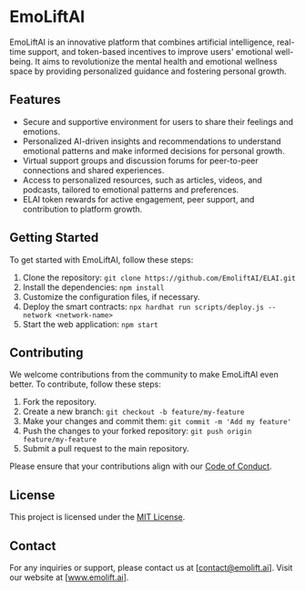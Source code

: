 # EmoLiftAI

EmoLiftAI is an innovative platform that combines artificial intelligence, real-time support, and token-based incentives to improve users' emotional well-being. It aims to revolutionize the mental health and emotional wellness space by providing personalized guidance and fostering personal growth.

## Features

- Secure and supportive environment for users to share their feelings and emotions.
- Personalized AI-driven insights and recommendations to understand emotional patterns and make informed decisions for personal growth.
- Virtual support groups and discussion forums for peer-to-peer connections and shared experiences.
- Access to personalized resources, such as articles, videos, and podcasts, tailored to emotional patterns and preferences.
- ELAI token rewards for active engagement, peer support, and contribution to platform growth.

## Getting Started

To get started with EmoLiftAI, follow these steps:

1. Clone the repository: `git clone https://github.com/EmoliftAI/ELAI.git`
2. Install the dependencies: `npm install`
3. Customize the configuration files, if necessary.
4. Deploy the smart contracts: `npx hardhat run scripts/deploy.js --network <network-name>`
5. Start the web application: `npm start`

## Contributing

We welcome contributions from the community to make EmoLiftAI even better. To contribute, follow these steps:

1. Fork the repository.
2. Create a new branch: `git checkout -b feature/my-feature`
3. Make your changes and commit them: `git commit -m 'Add my feature'`
4. Push the changes to your forked repository: `git push origin feature/my-feature`
5. Submit a pull request to the main repository.

Please ensure that your contributions align with our [Code of Conduct](CODE_OF_CONDUCT.md).

## License

This project is licensed under the [MIT License](LICENSE).

## Contact

For any inquiries or support, please contact us at [contact@emolift.ai]. Visit our website at [www.emolift.ai].
